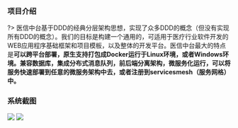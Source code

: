 <!--
 * @Author: your name
 * @Date: 2020-03-16 08:11:48
 * @LastEditTime: 2020-03-20 16:02:19
 * @LastEditors: Please set LastEditors
 * @Description: In User Settings Edit
 * @FilePath: \Learing\huaqyun\docs\README.md
 -->
### 项目介绍
?> 医信中台基于DDD的经典分层架构思想，实现了众多DDD的概念（但没有实现所有DDD的概念）。我们的目标是构建一个通用的，可适用于医疗行业软件开发的WEB应用程序基础框架和项目模板，以及整体的开发平台。医信中台最大的特点是**可以跨平台部署，原生支持打包成Docker运行于Linux环境，或者Windows环境。兼容数据库，集成分布式消息队列，前后端分离架构，微服务化运行，可以将服务快速部署到任意的微服务架构中去，或者注册到servicesmesh（服务网格）中。** 
### 系统截图
![](/media/example1.png)
![](/media/example2.png)
